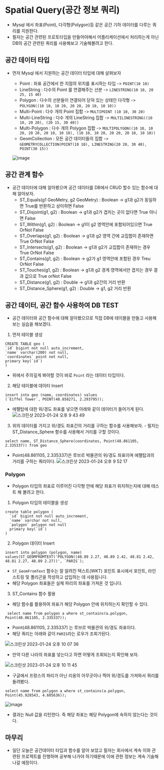 # Spatial Query(공간 정보 쿼리)

  - Mysql 에서 좌표(Point), 다각형(Polygon)등 같은 공간 기하 데이터를 다루는 쿼리를 지원한다.
  - 필자는 공간 관련된 프로토타입을 만들어야해서 어플리케이션에서 처리하는게 아닌 DB의 공간 관련된 쿼리를 사용해보고 기술해볼려고 한다.


## 공간 데이터 타입

  - 먼저 Mysql 에서 지원하는 공간 데이터 타입에 대해 살펴보자
    - Point : 좌표 공간에서 한 지점의 위치를 표시하는 타입 -> `POINT(10 10)`
    - LineString : 다수의 Point 를 연결해주는 선분 -> `LINESTRING(10 10, 20 25, 15 40)`
    - Polygon : 다수의 선분들이 연결되어 닫혀 있는 상태인 다각형 -> `POLYGON((10 10, 10 20, 20 20, 20 10, 10 10))`
    - Multi-Point : 다수 개의 Point 집합 -> `MULTIPOINT (10 10, 30 20)`
    - Multi-LineString : 다수 개의 LineString 집합 -> `MULTILINESTRING((10 10, 20 20), (20 15, 30 40))`
    - Multi-Polygon : 다수 개의 Polygon 집합 -> `MULTIPOLYGON((10 10, 10 20, 20 20, 20 10, 10 10), (10 10, 10 20, 20 20, 20 10, 10 10))`
    - GeomCollection : 모든 공간 데이터들의 집합 -> `GEOMETRYCOLLECTION(POINT(10 10), LINESTRING(20 20, 30 40), POINT(30 15))`
    
    
    ![image](https://user-images.githubusercontent.com/79154652/214288762-1ec1f11a-f3e3-43c8-8d2d-6a874ec905ba.png)


## 공간 관계 함수

  - 공간 데이터에 대해 알아봤으며 공간 데이터를 DB에서 CRUD 할수 있는 함수에 대해 알아보자.
    - ST_Equals(g1 GeoMetry, g2 GeoMetry) : Boolean -> g1과 g2가 동일하면 True를 반환하고 상이하면 False
    - ST_Disjoint(g1, g2) : Boolean -> g1과 g2가 겹치는 곳이 없다면 True 아니면 False
    - ST_Within(g1, g2) : Boolean -> g1이 g2 영역안에 포함되어있으면 True OrNot False
    - ST_Overlaps(g1, g2) : Boolean -> g1과 g2 영역 간에 교집합이 존재하면 True OrNot False
    - ST_Intersects(g1, g2) : Boolean -> g1과 g2가 교집합이 존재하는 경우 True OrNot False
    - ST_Contains(g1, g2) : Boolean -> g2가 g1 영역안에 포함된 경우 Treu OrNot False
    - ST_Touches(g1, g2) : Boolean -> g1과 g2 경계 영역에서만 겹치는 경우 결과 값으로 True orNot False
    - ST_Distance(g1, g2) : Double -> g1과 g2간의 거리 반환
    - ST_Distance_Sphere(g1, g2) : Double -> g1, g2 거리 반환



## 공간 데이터, 공간 함수 사용하여 DB TEST

  - 공간 데이터와 공간 함수에 대해 알아봤으므로 직접 DB에 테이블을 만들고 사용해보는 실습을 해보겠다.

  1. 먼저 테이블 생성
  ~~~mysql
 CREATE TABLE geo (
  `id` bigint not null auto_increment,
  `name` varchar(200) not null,
  `coordinates` point not null,
  primary key(`id`)
 )
  ~~~
  
  - 위에서 주의깊게 봐야할 것이 바로 `Point` 라는 데이터 타입이다.

  2. 해당 테이블에 데이터 Insert
  ~~~mysql
  insert into geo (name, coordinates) values
  (`Eiffel Tower`, POINT(48.858271, 2.293795));
  ~~~
  
  - 에펠탑에 대한 위/경도 좌표를 넣으면 아래와 같이 데이터가 들어가게 된다.
![스크린샷 2023-01-24 오후 9 43 49](https://user-images.githubusercontent.com/79154652/214294858-7c43fd52-b2ae-4e77-b14a-9915522eb85b.png)


  3. 위의 데이터를 가지고 위/경도 좌표간의 거리를 구하는 함수를 사용해보자.
    - 필자는 ST_Distance_Sphere 함수를 사용해서 거리를 구할 것이다.
  ~~~
  select name, ST_Distance_Sphere(coordinates, Point(48.861105, 2.335337)) from geo
  ~~~
  
   - Point(48.861105, 2.335337)은 루브르 박물관의 위/경도 좌표이며 에펠탑과의 거리를 구하는 쿼리이다.
   ![스크린샷 2023-01-24 오후 9 52 17](https://user-images.githubusercontent.com/79154652/214296552-8ea458af-0d04-4292-9a93-6fc3d53c2def.png)

  
  
 ### Polygon
 
  - Polygon 타입의 좌표로 이루어진 다각형 안에 해당 좌표가 위치하는지에 대해 테스트 해 볼려고 한다.


  1. Polygon 타입의 테이블을 생성
  ~~~
  create table polygon (
    `id` bigint not null auto_increment,
    `name` varchar not null,
    `polygon` polygon not null
    primary key(`id`)
  )
  ~~~
  
  
  2. Polygon 데이터 Insert
  ~~~mysql
  insert into polygon (polygon, name)
  values(ST_GEOMFROMTEXT('POLYGON((48.89 2.27, 48.89 2.42, 48.81 2.42, 48.81 2.27, 48.89 2.27))', `PARIS`);
  ~~~
  - `ST_GeomFromText` 함수는 잘 알려진 텍스트(WKT) 포인트 표시에서 포인트, 라인스트링 및 폴리곤을 작성하고 삽입하는 데 사용됩니다.
  - 해당 Polygon 좌표들은 실제 파리의 좌표를 가져온 것 입니다.


  3. ST_Contains 함수 활용
   - 해당 함수를 활용하여 좌표가 해당 Polygon 안에 위치하는지 확인할 수 있다.
    
   ~~~mysql
    select name from polygon a where st_contains(a.polygon, Point(48.861105, 2.335337));
   ~~~
    
   - Point(48.861105, 2.335337) 는 루브르 박물관의 위/경도 좌표이다.
   - 해당 쿼리는 아래와 같이 `PARIS`라는 로우가 조회가된다.

   ![스크린샷 2023-01-24 오후 10 07 36](https://user-images.githubusercontent.com/79154652/214300176-a8aff574-d980-479e-8cb6-75face3dcd94.png)
   
   - 만약 다른 나라의 좌표를 넣는다고 하면 어떻게 조회되는지 확인해 보자.
   
   ![스크린샷 2023-01-24 오후 10 11 45](https://user-images.githubusercontent.com/79154652/214302830-1148226a-38c5-4476-a29c-a6acafebe7c1.png)
  
  - 구글에서 프랑스의 파리가 아닌 리옹의 아무곳이나 찍어 위/경도를 가져와서 쿼리를 돌려봤다.
  
  ~~~mysql
  select name from polygon a where st_contains(a.polygon, Point(45.928543, 4.605636));
  ~~~
![image](https://user-images.githubusercontent.com/79154652/214303713-5d9eede3-d83a-49fe-b3df-78428c71f337.png)


  - 결과는 Null 값을 리턴한다. 즉 해당 좌표는 해당 Polygon에 속하지 않는다는 것이다.


## 마무리

- 일단 오늘은 공간데이터 타입과 함수를 알아 보았고 필자는 회사에서 계속 이와 관련된 프로젝트를 진행하며 공부해 나가야 하기때문에 이에 관한 정보는 계속 기술해 나갈 예정이다.
